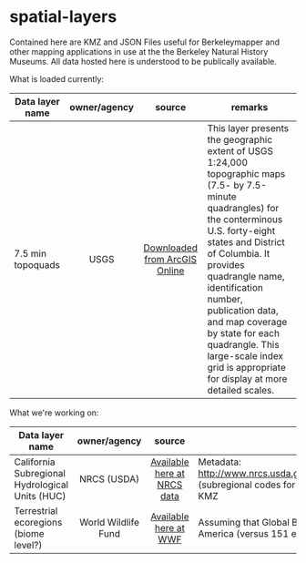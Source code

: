 # spatial-layers

Contained here are KMZ and JSON Files useful for Berkeleymapper and other mapping applications in use at the the Berkeley Natural History Museums.
All data hosted here is understood to be publically available.

What is loaded currently:

| Data layer name   |      owner/agency     |  source  |   remarks   |
|----------         |:-------------:        |:------: |----------     |
| 7.5 min topoquads |  USGS               | [Downloaded from ArcGIS Online](http://www.arcgis.com/home/item.html?id=4bf2616d2f054fbe92eadcdc9582a765) | This layer presents the geographic extent of USGS 1:24,000 topographic maps (7.5- by 7.5-minute quadrangles) for the conterminous U.S. forty-eight states and District of Columbia. It provides quadrangle name, identification number, publication data, and map coverage by state for each quadrangle.  This large-scale index grid is appropriate for display at more detailed scales.     |

What we're working on:

| Data layer name   |      owner/agency     |  source  |   remarks   |
|----------         |:-------------:        |:------: |----------     |
| California Subregional Hydrological Units (HUC)   |    NRCS (USDA)    |   [Available here at NRCS data](http://www.nrcs.usda.gov/wps/portal/nrcs/main/national/water/watersheds/dataset/)   | Metadata: http://www.nrcs.usda.gov/Internet/FSE_DOCUMENTS/stelprdb1042207.pdf (subregional codes for California Province); Bezier smoothing applied to KMZ  |
| Terrestrial ecoregions (biome level?)         | World Wildlife Fund                | [Available here at WWF](http://www.worldwildlife.org/publications/terrestrial-ecoregions-of-the-world)    | Assuming that Global Biomes will be useful; 15 biomes just for North America (versus 151 ecoregions at next resolution |
